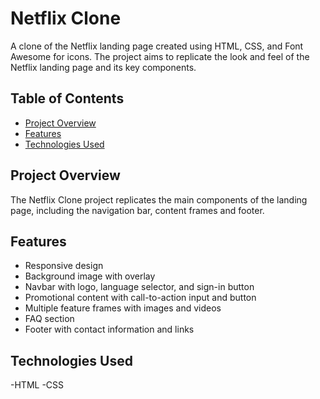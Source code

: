 # Netflix Clone

A clone of the Netflix landing page created using HTML, CSS, and Font Awesome for icons. The project aims to replicate the look and feel of the Netflix landing page and its key components.

## Table of Contents

- [Project Overview](#Project-Overview)
- [Features](#features)
- [Technologies Used](#technologies-used)

## Project Overview

The Netflix Clone project replicates the main components of the landing page, including the navigation bar, content frames and footer.

## Features

- Responsive design
- Background image with overlay
- Navbar with logo, language selector, and sign-in button
- Promotional content with call-to-action input and button
- Multiple feature frames with images and videos
- FAQ section
- Footer with contact information and links

## Technologies Used

-HTML
-CSS
